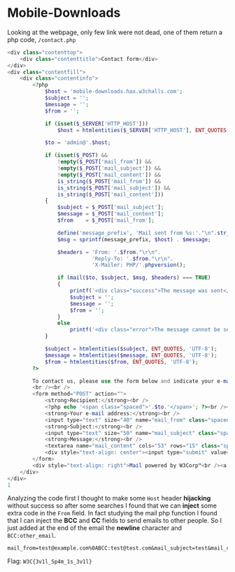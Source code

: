# Mobile-Downloads

Looking at the webpage, only few link were not dead, one of them return a php code, `/contact.php`

```php
<div class="contenttop">
    <div class="contenttitle">Contact form</div>
</div>
<div class="contentfill">
    <div class="contentinfo">
        <?php
            $host = 'mobile-downloads.hax.w3challs.com';
            $subject = '';
            $message = '';
            $from = '';

            if (isset($_SERVER['HTTP_HOST']))
                $host = htmlentities($_SERVER['HTTP_HOST'], ENT_QUOTES, 'UTF-8');

            $to = 'admin@'.$host;

            if (isset($_POST) &&
                !empty($_POST['mail_from']) &&
                !empty($_POST['mail_subject']) &&
                !empty($_POST['mail_content']) &&
                is_string($_POST['mail_from']) &&
                is_string($_POST['mail_subject']) &&
                is_string($_POST['mail_content']))
            {
                $subject = $_POST['mail_subject'];
                $message = $_POST['mail_content'];
                $from    = $_POST['mail_from'];

                define('message_prefix', 'Mail sent from %s:'."\n".str_repeat('-', 64)."\n");
                $msg = sprintf(message_prefix, $host) . $message;

                $headers = 'From: '.$from."\r\n".
                           'Reply-To: '.$from."\r\n".
                           'X-Mailer: PHP/'.phpversion();

                if (mail($to, $subject, $msg, $headers) === TRUE)
                {
                    printf('<div class="success">The message was sent</div><br />');
                    $subject = '';
                    $message = '';
                    $from = '';
                }
                else
                    printf('<div class="error">The message cannot be sent</div><br />');
            }

            $subject = htmlentities($subject, ENT_QUOTES, 'UTF-8');
            $message = htmlentities($message, ENT_QUOTES, 'UTF-8');
            $from = htmlentities($from, ENT_QUOTES, 'UTF-8');
        ?>

        To contact us, please use the form below and indicate your e-mail address:
        <br /><br />
        <form method="POST" action="">
            <strong>Recipient:</strong><br />
            <?php echo '<span class="spaced">'.$to.'</span>'; ?><br /><br />
            <strong>Your e-mail address:</strong><br />
            <input type="text" size="40" name="mail_from" class="spaced" value="<?php echo $from; ?>" /><br /><br />
            <strong>Subject:</strong><br />
            <input type="text" size="50" name="mail_subject" class="spaced" value="<?php echo $subject; ?>" /><br /><br />
            <strong>Message:</strong><br />
            <textarea name="mail_content" cols="53" rows="15" class="spaced"><?php echo $message; ?></textarea><br /><br />
            <div style="text-align: center"><input type="submit" value="Send" /></div>
        </form>
        <div style="text-align: right">Mail powered by W3Corp™<br /><a href="/mail_src.php">Sources</a></div>
    </div>
</div>
1
```

Analyzing the code first I thought to make some `Host` header **hijacking** without success so after some searches I found that we can **inject** some extra code in the `From` field. In fact studying the mail php function I found that I can inject the **BCC** and **CC** fields to send emails to other people. So I just added at the end of the email the **newline** character and `BCC:other_email`.

```
mail_from=test@example.com%0ABCC:test@test.com&mail_subject=test&mail_content=test
```

Flag: `W3C{3v1l_Sp4m_1s_3v1l}`